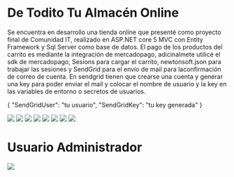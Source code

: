 # De Todito Tu Almacén Online

Se encuentra en desarrollo una tienda online que presenté como proyecto final de Comunidad IT, realizado en ASP.NET core 5 MVC con Entity Framework y Sql Server como base de datos. El pago de los productos del carrito es mediante la integración de mercadopago, adicinalmete utilicé el sdk de mercadopago, Sesions para cargar el carrito, newtonsoft.json para trabajar las sesiones y SendGrid para el envío de mail para laconfirmación de correo de cuenta. En sendgrid tienen que crearse una cuenta y generar una key para poder enviar el mail y colocar el nombre de usuario y la key en las variables de entorno o secretos de usuarios. 

{
  "SendGridUser": "tu usuario",
  "SendGridKey": "tu key generada"
}

![](https://i.ibb.co/86WBdKW/1.png)
![](https://i.ibb.co/288WxCF/2.png)
![](https://i.ibb.co/qs0GD9N/3.png)
![](https://i.ibb.co/w6JSB7J/4.png)
![](https://i.ibb.co/DwTGktM/5.png)
![](https://i.ibb.co/P4ggKMQ/6.png)
![](https://i.ibb.co/ZKbd7FC/7.png)
![](https://i.ibb.co/R2cBwLk/8.png)

# Usuario Administrador
![](https://i.ibb.co/vwQ0Wrr/9.png)
